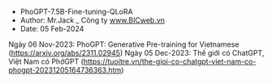 - PhoGPT-7.5B-Fine-tuning-QLoRA
- Author: Mr.Jack _ Công ty www.BICweb.vn
- Date: 05 Feb-2024

Ngày 06 Nov-2023: PhoGPT: Generative Pre-training for Vietnamese (https://arxiv.org/abs/2311.02945)
Ngày 05 Dec-2023: Thế giới có ChatGPT, Việt Nam có PhởGPT (https://tuoitre.vn/the-gioi-co-chatgpt-viet-nam-co-phogpt-20231205164736363.htm)

